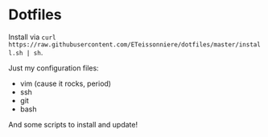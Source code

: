 # Dotfiles

Install via `curl https://raw.githubusercontent.com/ETeissonniere/dotfiles/master/install.sh | sh`.

Just my configuration files:
- vim (cause it rocks, period)
- ssh
- git
- bash

And some scripts to install and update!
